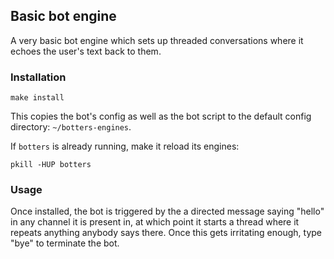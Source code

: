 ## Basic bot engine

A very basic bot engine which sets up threaded conversations
where it echoes the user's text back to them.

### Installation

```
make install
```

This copies the bot's config as well as the bot script to the
default config directory: `~/botters-engines`.

If `botters` is already running, make it reload its engines:

```
pkill -HUP botters
```

### Usage

Once installed, the bot is triggered by the a directed message saying "hello"
in any channel it is present in, at which point it starts a thread where it 
repeats anything anybody says there. Once this gets irritating enough, type
"bye" to terminate the bot.
